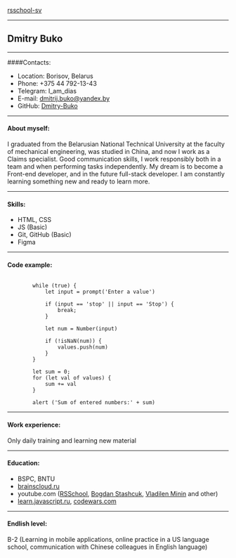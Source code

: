 [rsschool-sv]()
***
## Dmitry Buko
***
####Contacts:
* Location: Borisov, Belarus
* Phone: +375 44 792-13-43
* Telegram: I_am_dias
* E-mail: dmitrij.buko@yandex.by
* GitHub: [Dmitry-Buko](https://github.com/Dmitry-Buko)
---
#### About myself:
I graduated from the Belarusian National Technical University at the faculty of mechanical engineering, was studied in China, and now I work as a Claims specialist. Good communication skills, I work responsibly both in a team and when performing tasks independently. My dream is to become a Front-end developer, and in the future full-stack developer. I am constantly learning something new and ready to learn more.
***
#### Skills:
- HTML, CSS
- JS (Basic)
- Git, GitHub (Basic)
- Figma
***
#### Code example:
```let values = [];

        while (true) {
            let input = prompt('Enter a value')

            if (input == 'stop' || input == 'Stop') {
                break;
            }

            let num = Number(input)

            if (!isNaN(num)) {
                values.push(num)
            }
        }

        let sum = 0;
        for (let val of values) {
            sum += val
        }

        alert ('Sum of entered numbers:' + sum)
```
***
#### Work experience:
Only daily training and learning new material
***
#### Education:
* BSPC, BNTU
* [brainscloud.ru](https://brainscloud.ru/)
* youtube.com ([RSSchool](https://www.youtube.com/c/RollingScopesSchool), [Bogdan Stashcuk](https://www.youtube.com/channel/UCiyasqPIZz8zzbJp7-17dJw), [Vladilen Minin](https://www.youtube.com/c/VladilenMinin) and other)
* [learn.javascript.ru](https://learn.javascript.ru/), [codewars.com](https://www.codewars.com/)
***
#### Endlish level:
B-2 (Learning in mobile applications, online practice in a US language school, communication with Chinese colleagues in English language)
